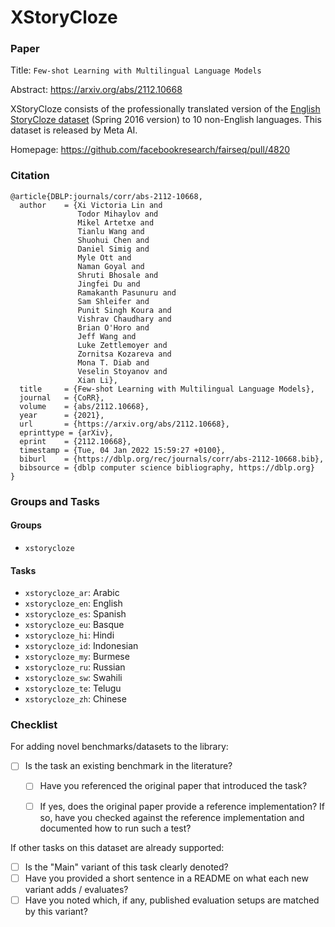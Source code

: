 # XStoryCloze

### Paper

Title: `Few-shot Learning with Multilingual Language Models`

Abstract: https://arxiv.org/abs/2112.10668

XStoryCloze consists of the professionally translated version of the [English StoryCloze dataset](https://cs.rochester.edu/nlp/rocstories/) (Spring 2016 version) to 10 non-English languages. This dataset is released by Meta AI.

Homepage: https://github.com/facebookresearch/fairseq/pull/4820


### Citation

```
@article{DBLP:journals/corr/abs-2112-10668,
  author    = {Xi Victoria Lin and
               Todor Mihaylov and
               Mikel Artetxe and
               Tianlu Wang and
               Shuohui Chen and
               Daniel Simig and
               Myle Ott and
               Naman Goyal and
               Shruti Bhosale and
               Jingfei Du and
               Ramakanth Pasunuru and
               Sam Shleifer and
               Punit Singh Koura and
               Vishrav Chaudhary and
               Brian O'Horo and
               Jeff Wang and
               Luke Zettlemoyer and
               Zornitsa Kozareva and
               Mona T. Diab and
               Veselin Stoyanov and
               Xian Li},
  title     = {Few-shot Learning with Multilingual Language Models},
  journal   = {CoRR},
  volume    = {abs/2112.10668},
  year      = {2021},
  url       = {https://arxiv.org/abs/2112.10668},
  eprinttype = {arXiv},
  eprint    = {2112.10668},
  timestamp = {Tue, 04 Jan 2022 15:59:27 +0100},
  biburl    = {https://dblp.org/rec/journals/corr/abs-2112-10668.bib},
  bibsource = {dblp computer science bibliography, https://dblp.org}
}
```

### Groups and Tasks

#### Groups

* `xstorycloze`

#### Tasks

* `xstorycloze_ar`: Arabic
* `xstorycloze_en`: English
* `xstorycloze_es`: Spanish
* `xstorycloze_eu`: Basque
* `xstorycloze_hi`: Hindi
* `xstorycloze_id`: Indonesian
* `xstorycloze_my`: Burmese
* `xstorycloze_ru`: Russian
* `xstorycloze_sw`: Swahili
* `xstorycloze_te`: Telugu
* `xstorycloze_zh`: Chinese


### Checklist

For adding novel benchmarks/datasets to the library:
* [ ] Is the task an existing benchmark in the literature?
  * [ ] Have you referenced the original paper that introduced the task?
  * [ ] If yes, does the original paper provide a reference implementation? If so, have you checked against the reference implementation and documented how to run such a test?


If other tasks on this dataset are already supported:
* [ ] Is the "Main" variant of this task clearly denoted?
* [ ] Have you provided a short sentence in a README on what each new variant adds / evaluates?
* [ ] Have you noted which, if any, published evaluation setups are matched by this variant?

